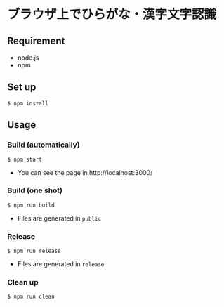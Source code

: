 ブラウザ上でひらがな・漢字文字認識
==================================

## Requirement

* node.js
* npm


## Set up

```
$ npm install
```


## Usage

### Build (automatically)

```
$ npm start
```

* You can see the page in http://localhost:3000/

### Build (one shot)

```
$ npm run build
```

* Files are generated in `public`

### Release

```
$ npm run release
```

* Files are generated in `release`

### Clean up

```
$ npm run clean
```
